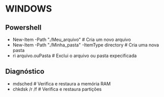 # WINDOWS

## Powershell

- New-Item -Path "./Meu_arquivo" # Cria um novo arquivo
- New-Item -Path "./Minha_pasta" -ItemType directory # Cria uma nova pasta
- ri arquivo.ouPasta # Exclui o arquivo ou pasta expecificada

## Diagnóstico
- mdsched # Verifica e restaura a memória RAM
- chkdsk /r /f # Verifica e restaura partições
